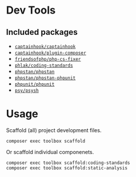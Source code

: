 Dev Tools
=========

## Included packages

  - [`captainhook/captainhook`](http://captainhook.info/)
  - [`captainhook/plugin-composer`](https://github.com/captainhookphp/plugin-composer)
  - [`friendsofphp/php-cs-fixer`](https://cs.symfony.com/)
  - [`phlak/coding-standards`](https://github.com/PHLAK/CodingStandards)
  - [`phpstan/phpstan`](https://phpstan.org/)
  - [`phpstan/phpstan-phpunit`](https://github.com/phpstan/phpstan-phpunit)
  - [`phpunit/phpunit`](https://phpunit.de/)
  - [`psy/psysh`](https://psysh.org/)

# Usage

Scaffold (all) project development files.

    composer exec toolbox scaffold

Or scaffold individual componenets.

    composer exec toolbox scaffold:coding-standards
    composer exec toolbox scaffold:static-analysis
